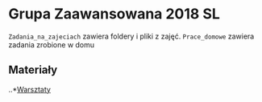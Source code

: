 # Grupa Zaawansowana 2018 SL
`Zadania_na_zajeciach` zawiera foldery i pliki z zajęć.
`Prace_domowe` zawiera zadania zrobione w domu

## Materiały
..*[Warsztaty](warsztaty.sealcode.org)
